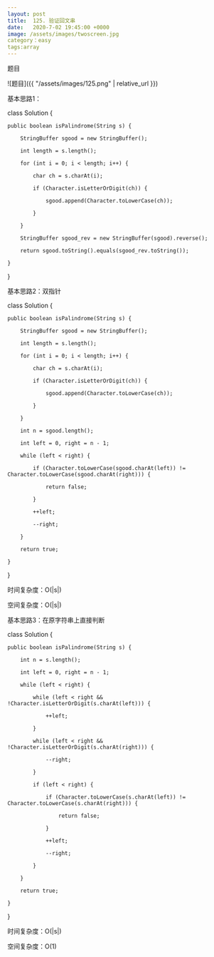 ```yaml
---
layout: post
title:  125. 验证回文串
date:   2020-7-02 19:45:00 +0000
image: /assets/images/twoscreen.jpg
category：easy
tags:array
---
```

题目

![题目]({{ "/assets/images/125.png" | relative_url }})



基本思路1：

class Solution {

    public boolean isPalindrome(String s) {
	
        StringBuffer sgood = new StringBuffer();
		
        int length = s.length();
		
        for (int i = 0; i < length; i++) {
		
            char ch = s.charAt(i);
			
            if (Character.isLetterOrDigit(ch)) {
			
                sgood.append(Character.toLowerCase(ch));
				
            }
			
        }
		
        StringBuffer sgood_rev = new StringBuffer(sgood).reverse();
		
        return sgood.toString().equals(sgood_rev.toString());
		
    }
	
}



基本思路2：双指针

class Solution {

    public boolean isPalindrome(String s) {
	
        StringBuffer sgood = new StringBuffer();
		
        int length = s.length();
		
        for (int i = 0; i < length; i++) {
		
            char ch = s.charAt(i);
			
            if (Character.isLetterOrDigit(ch)) {
			
                sgood.append(Character.toLowerCase(ch));
				
            }
			
        }
		
        int n = sgood.length();
		
        int left = 0, right = n - 1;
		
        while (left < right) {
		
            if (Character.toLowerCase(sgood.charAt(left)) != Character.toLowerCase(sgood.charAt(right))) {
			
                return false;
				
            }
			
            ++left;
			
            --right;
			
        }
		
        return true;
		
    }
	
}

时间复杂度：O(|s|)

空间复杂度：O(|s|)



基本思路3：在原字符串上直接判断

class Solution {

    public boolean isPalindrome(String s) {
	
        int n = s.length();
		
        int left = 0, right = n - 1;
		
        while (left < right) {
		
            while (left < right && !Character.isLetterOrDigit(s.charAt(left))) {
			
                ++left;
				
            }
			
            while (left < right && !Character.isLetterOrDigit(s.charAt(right))) {
			
                --right;
				
            }
			
            if (left < right) {
			
                if (Character.toLowerCase(s.charAt(left)) != Character.toLowerCase(s.charAt(right))) {
				
                    return false;
					
                }
				
                ++left;
				
                --right;
				
            }
			
        }
		
        return true;
		
    }
	
}

时间复杂度：O(|s|)

空间复杂度：O(1)